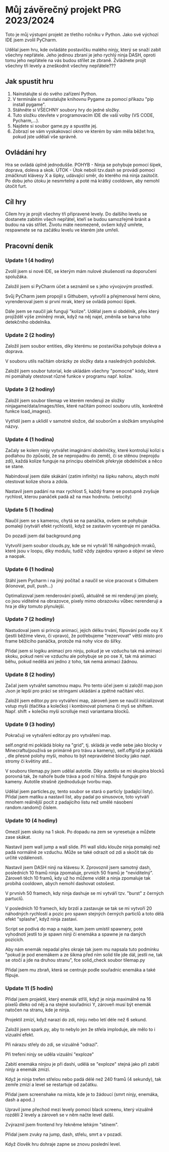 # Můj závěrečný projekt PRG 2023/2024
Toto je můj výstupní projekt ze třetího ročníku v Python.
Jako své výchozí IDE jsem zvolil PyCharm.

Udělal jsem hru, kde ovládáte postavičku malého ninjy, který se snaží zabít všechny nepřátele.
Jeho jedinou zbraní je jeho rychlý ninja DASH, oproti tomu jeho nepřátele na vás budou střílet ze zbraně.
Zvládnete projít všechny tři levely a zneškodnit všechny nepřátele???

## Jak spustit hru
1. Nainstalujte si do svého zařízení Python.
2. V terminále si nainstalujte knihovnu Pygame za pomocí příkazu "pip install pygame".
3. Stáhněte si VŠECHNY soubory hry do jedné složky.
4. Tuto složku otevřete v programovacím IDE dle vaší volby (VS CODE, Pycharm,...).
5. Najdete si soubor game.py a spustíte jej.
6. Zobrazí se vám vyskakovací okno ve kterém by vám měla běžet hra, pokud jste udělali vše správně.

## Ovládání hry
Hra se ovládá úplně jednodušše. 
POHYB - Ninja se pohybuje pomocí šípek, doprava, doleva a skok. 
ÚTOK - Útok neboli tzv.dash se provádí pomocí zmáčknutí klávesy X a šipky, udávající směr, do kterého má ninja zaútočit. Po dobu jeho útoku je nesmrtelný a poté má krátký cooldown, aby nemohl útočit furt.

## Cíl hry
Cílem hry je projít všechny tři připravené levely. Do dalšího levelu se dostanete zabitím všech nepřátel, kteří se budou samozřejmě bránit a budou na vás střílet. Životu máte neomezeně, ovšem když umřete, respawnete se na začátku levelu ve kterém jste umřeli.



## Pracovní deník
### Update 1 (4 hodiny)

Zvolil jsem si nové IDE, se kterým mám nulové zkušenosti na doporučení spolužáka.

Založil jsem si PyCharm účet a seznámil se s jeho vývojovým prostředí.

Svůj PyCharm jsem propojil s Githubem, vytvořil a přejmenoval herní okno, vyrenderoval jsem si 
první mrak, který se ovládá pomocí šípek. 

Dále jsem se naučil jak fungují "kolize". Udělal jsem si obdélník, přes který projížděl výše zmíněný mrak, když na něj najel, změnila se barva toho detekčního obdelníka.

### Update 2 (2 hodiny)

Založil jsem soubor entities, díky kterému se postavička pohybuje doleva a doprava. 

V souboru utils načítám obrázky ze složky data a nasledných podsložek.  

Založil jsem soubor tutorial, kde ukládám všechny "pomocné" kódy, které mi pomáhaly otestovat různé funkce v programu např. kolize.

### Update 3 (2 hodiny)

Založil jsem soubor tilemap ve kterém renderuji ze složky ninjagame/data/images/tiles, které načítám pomocí souboru utils, konkrétně funkce load_images().

Vytřídil jsem a uklidil v samotné složce, dal souborům a složkám smysluplné názvy.  

### Update 4 (1 hodina)

Začaly se kolem ninjy vytvářet imaginární obdelníčky, které kontrolují kolizi s podlahou (to způsobí, že se nepropadnu do země), či se stěnou (neprojdu zdí), každá kolize funguje na principu obelníček překryje obdelníček a něco se stane.

Nabindoval jsem dále skákání (zatím infinity) na šipku nahoru, abych mohl otestovat kolize shora a zdola. 

Nastavil jsem padání na max rychlost 5, každý frame se postupně zvyšuje rychlost, kterou panáček padá až na max hodnotu. (velocity)

### Update 5 (1 hodina)

Naučil jsem se s kamerou, chytá se na panáčka, ovšem se pohybuje pomaleji (vytváří efekt rychlosti), když se zastavím vycentruje mi panáčka.

Do pozadí jsem dal background.png

Vytvořil jsem soubor clouds.py, kde se mi vytváří 16 náhgodných mraků, které jsou v loopu, díky modulu, tudíž vždy zajedou vpravo a objeví se vlevo a naopak.

### Update 6 (1 hodina)

Stáhl jsem Pycharm i na jiný počítač a naučil se více pracovat s Githubem (klonovat, pull, push...)

Optimalizoval jsem renderování pixelů, aktuálně se mi renderují jen pixely, co jsou viditelné na obrazovce, pixely mimo obrazovku vůbec nerenderuji a hra je díky tomuto plynulejší.

### Update 7 (2 hodiny)

Nastudoval jsem si princip animací, jejich délku trvání, flipování podle osy X (jestli běžíme vlevo, či vpravo), že potřebujeme "rezervovat" větší místo pro frame běžícího panáčka, protože má nohy více do šířky.

Přidal jsem si logiku animací pro ninju, pokud je ve vzduchu tak má animaci skoku, pokud není ve vzduchu ale pohybuje se po ose X, tak má animaci běhu, pokud nedělá ani jedno z toho, tak nemá animaci žádnou.

### Update 8 (2 hodiny)

Začal jsem vytvářet samotnou mapu. Pro tento účel jsem si založil map.json Json je lepší pro prácí se stringami ukládání a zpětné načítání věcí. 

Založil jsem editor.py pro vytváření map, zároveň jsem se naučil inicializovat vstup myši (tlačítka a kolečko) i kombinovat písmena či myš se shiftem. Např. shift + kolečko myši scrolluje mezi variantama blocků. 

### Update 9 (3 hodiny)

Pokračuji ve vytváření editor.py pro vytváření map. 

self.ongrid mi pokládá bloky na "grid", tj. skládá je vedle sebe jako blocky v Minecraftu(používá se primárně pro trávu a kameny), self.offgrid je pokládá , dle přesné polohy myši, mohou to být nepravidelné blocky jako např. stromy či květiny atd...

V souboru tilemap.py jsem udělal autotile. Díky autotilu se mi skupina blocků porovná tak, že nahoře bude tráva a pod ní hlína. Stejně funguje pro kameny. Autotile strašně zjednodušuje tvorbu map.

Udělal jsem particles.py, tento soubor se stará o particly (padající listy). Přidal jsem matiku a nastavil list, aby padal po sinusovce, toto vytváří mnohem reálnější pocit z padajícího listu než umělé násobení random.random() číslem.

### Update 10 (4 hodiny)

Omezil jsem skoky na 1 skok. Po dopadu na zem se vyresetuje a můžete zase skákat. 

Nastavil jsem wall jump a wall slide. Při wall slidu klouže ninja pomaleji než padá normálně ze vzduchu. Může se také odrazit od zdi a skočit tak do určité vzdálenosti.

Nastavil jsem DASH ninji na klávesu X. Zprovoznil jsem samotný dash, posledních 10 framů ninja zpomaluje, prvních 50 framů je "neviditelný". Zároveň těch 10 framů, kdy už ho můžeme vidět a ninja zpomaluje tak probíhá cooldown, abych nemohl dashovat ostošest.

V prvnívh 50 framech, kdy ninja dashuje se mi vytváří tzv. "burst" z černých partuclů.

V posledních 10 framech, kdy brzdí a zastavuje se tak se mi vytvoří 20 náhodných rychlostí a pozic pro spawn stejných černých particlů a toto dělá efekt "splashe", když ninja zastaví.

Script se podívá do map a najde, kam jsem umístil spawnery, poté vyhodnotí jestli to je spawn ninji či enemáka  a spawne je na daných pozicích.

Aby nám enemák nepadal přes okraje tak jsem mu napsala tuto podmínku "pokud je pod enemákem a ze šikma před ním solid tile jde dál, jestli ne, tak se otočí a jde na druhou stranu", fce solid_check soubor tilemap.py

Přidal jsem mu zbraň, která se centruje podle souřadnic enemáka a také flipuje.

### Update 11 (5 hodin)

Přidal jsem projektil, který enemák střílí, když je ninja maximálně na 16 pixelů dleko od něj a na stejné souřadnici Y, zároveň musí být enemák natočen na stranu, kde je ninja.

Projektil zmizí, když narazí do zdi, ninju nebo letí déle než 6 sekund.

Založil jsem spark.py, aby to nebylo jen že střela imploduje, ale mělo to i vizualní efekt.

Při nárazu střely do zdi, se vizuálně "odrazí".

Při trefení ninjy se uděla vizuální "exploze"

Zabití enemáka ninjou je při dashi, udělá se "exploze" stejná jako při zabití ninjy a enemák zmizí.

Když je ninja trefen střelou nebo padá délé než 240 framů (4 sekundy), tak zemře zmizí a level se restartuje od začátku.

Přidal jsem screenshake na místa, kde je to žádoucí (smrt ninjy, enemáka, dash a apod..)

Upravil jsme přechod mezi levely pomocí black screenu, který vizuálně rozdělí 2 levely a zároveň se v něm načte level další.

Zvýraznil jsem frontend hry řekněme lehkým "stínem".

Přidal jsem zvuky na jump, dash, střelu, smrt a v pozadí.

Když člověk hru dohraje zapne se znovu poslední level.
